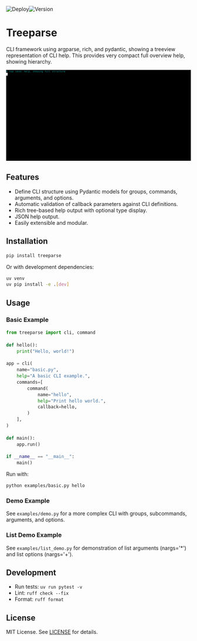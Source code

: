 ![Deploy](https://github.com/wr1/treeparse/actions/workflows/ci.yml/badge.svg)![Version](https://img.shields.io/github/v/release/wr1/treeparse)

# Treeparse

CLI framework using argparse, rich, and pydantic, showing a treeview representation of CLI help. 
This provides very compact full overview help, showing hierarchy. 

![gif](docs/assets/output.gif)

## Features

- Define CLI structure using Pydantic models for groups, commands, arguments, and options.
- Automatic validation of callback parameters against CLI definitions.
- Rich tree-based help output with optional type display.
- JSON help output.
- Easily extensible and modular.

## Installation

```bash
pip install treeparse
```

Or with development dependencies:

```bash
uv venv
uv pip install -e .[dev]
```

## Usage

### Basic Example

```python
from treeparse import cli, command

def hello():
    print("Hello, world!")

app = cli(
    name="basic.py",
    help="A basic CLI example.",
    commands=[
        command(
            name="hello",
            help="Print hello world.",
            callback=hello,
        )
    ],
)

def main():
    app.run()

if __name__ == "__main__":
    main()

```

Run with:

```bash
python examples/basic.py hello
```

### Demo Example

See `examples/demo.py` for a more complex CLI with groups, subcommands, arguments, and options.

### List Demo Example

See `examples/list_demo.py` for demonstration of list arguments (nargs='*') and list options (nargs='+').

## Development

- Run tests: `uv run pytest -v`
- Lint: `ruff check --fix`
- Format: `ruff format`

## License

MIT License. See [LICENSE](LICENSE) for details.


